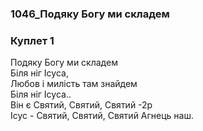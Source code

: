 ### 1046_Подяку Богу ми складем
### Куплет 1
Подяку Богу ми складем<br/>Біля ніг Ісуса,<br/>Любов і милість там знайдем<br/>Біля ніг Ісуса..<br/>Він є Святий, Святий, Святий -2р<br/>Ісус - Святий, Святий, Святий Агнець наш.
